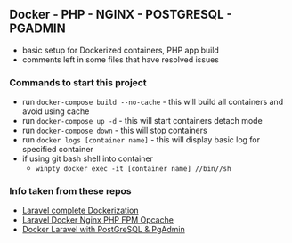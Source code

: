## Docker - PHP - NGINX - POSTGRESQL - PGADMIN


- basic setup for Dockerized containers, PHP app build
- comments left in some files that have resolved issues


### Commands to start this project

- run ```docker-compose build --no-cache``` - this will build all containers and avoid using cache
- run ```docker-compose up -d``` - this will start containers detach mode
- run ```docker-compose down``` - this will stop containers
- run ```docker logs [container name]``` - this will display basic log for specified container
- if using git bash shell into container
    - ```winpty docker exec -it [container name] //bin//sh```


###  Info taken from these repos

- [Laravel complete Dockerization](https://github.com/emad-zaamout/Laravel-Complete-Dockerization/tree/main)
- [Laravel Docker Nginx PHP FPM Opcache](https://github.com/emad-zaamout/laravel-docker-nginx-php-fpm-opcache/tree/main)
- [Docker Laravel with PostGreSQL & PgAdmin](https://github.com/hanieas/Docker-Laravel)